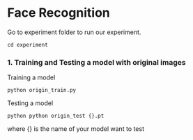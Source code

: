 # Face Recognition 

Go to experiment folder to run our experiment.
```
cd experiment 
```

### 1. Training and Testing a model with original images
Training a model 
```
python origin_train.py
```
Testing a model 
```
python python origin_test {}.pt
```
where {} is the name of your model want to test
